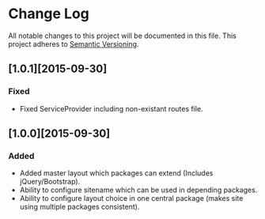 # Change Log
All notable changes to this project will be documented in this file.
This project adheres to [Semantic Versioning](http://semver.org/).

## [1.0.1][2015-09-30]
### Fixed
- Fixed ServiceProvider including non-existant routes file.

## [1.0.0][2015-09-30]
### Added
- Added master layout which packages can extend (Includes jQuery/Bootstrap).
- Ability to configure sitename which can be used in depending packages.
- Ability to configure layout choice in one central package (makes site using multiple packages consistent).
